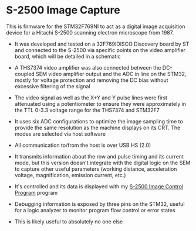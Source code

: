 # S-2500 Image Capture

This is firmware for the STM32F769NI to act as a digital image acquisition device for a Hitachi S-2500 scanning electron microscope from 1987.

* It was developed and tested on a 32F769IDISCO Discovery board by ST and connected to the S-2500 via specific points on the video amplifier board, which will be detailed in a schematic

* A THS7374 video amplifier was also connected between the DC-coupled SEM video amplifier output and the ADC in line on the STM32, mostly for voltage protection and removing the DC bias without excessive filtering of the signal

* The video signal as well as the X+Y and Y pulse lines were first attenuated using a potentiometer to ensure they were approximately in the TTL 0-3.3 voltage range for the THS7374 and STM32F7

* It uses six ADC configurations to optimize the image sampling time to provide the same resolution as the machine displays on its CRT. The modes are selected via host software

* All communication to/from the host is over USB HS (2.0)

* It transmits information about the row and pulse timing and its current mode, but this version doesn't integrate with the digital logic on the SEM to capture other useful parameters (working distance, acceleration voltage, magnification, emission current, etc.)

* It's controlled and its data is displayed with my [S-2500 Image Control Program](https://github.com/InconsolableCellist/s2500-image-viewer) program

* Debugging information is exposed by three pins on the STM32, useful for a logic analyzer to monitor program flow control or error states

* This is likely useful to absolutely no one else
